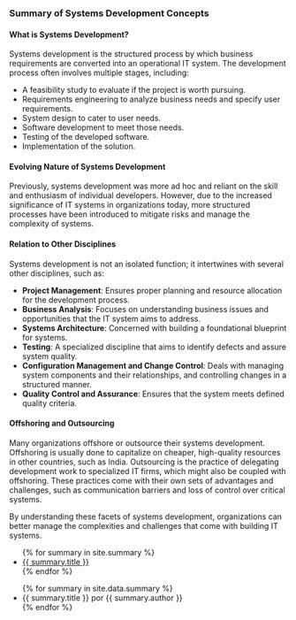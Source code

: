 ### Summary of Systems Development Concepts

#### What is Systems Development?

Systems development is the structured process by which business requirements are converted into an operational IT system. The development process often involves multiple stages, including:

- A feasibility study to evaluate if the project is worth pursuing.
- Requirements engineering to analyze business needs and specify user requirements.
- System design to cater to user needs.
- Software development to meet those needs.
- Testing of the developed software.
- Implementation of the solution.

#### Evolving Nature of Systems Development

Previously, systems development was more ad hoc and reliant on the skill and enthusiasm of individual developers. However, due to the increased significance of IT systems in organizations today, more structured processes have been introduced to mitigate risks and manage the complexity of systems.

#### Relation to Other Disciplines

Systems development is not an isolated function; it intertwines with several other disciplines, such as:

- **Project Management**: Ensures proper planning and resource allocation for the development process.
- **Business Analysis**: Focuses on understanding business issues and opportunities that the IT system aims to address.
- **Systems Architecture**: Concerned with building a foundational blueprint for systems.
- **Testing**: A specialized discipline that aims to identify defects and assure system quality.
- **Configuration Management and Change Control**: Deals with managing system components and their relationships, and controlling changes in a structured manner.
- **Quality Control and Assurance**: Ensures that the system meets defined quality criteria.

#### Offshoring and Outsourcing

Many organizations offshore or outsource their systems development. Offshoring is usually done to capitalize on cheaper, high-quality resources in other countries, such as India. Outsourcing is the practice of delegating development work to specialized IT firms, which might also be coupled with offshoring. These practices come with their own sets of advantages and challenges, such as communication barriers and loss of control over critical systems.

By understanding these facets of systems development, organizations can better manage the complexities and challenges that come with building IT systems. 

<ul>
{% for summary in site.summary %}
  <li>
    <a href="{{ summary.url }}">{{ summary.title }}</a>
  </li>
{% endfor %}
</ul>

<ul>
{% for summary in site.data.summary %}
  <li>
    {{ summary.title }} por {{ summary.author }}
  </li>
{% endfor %}
</ul>
